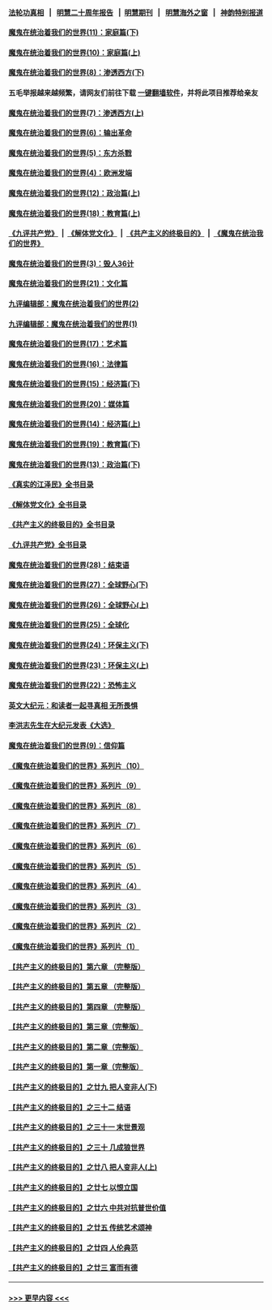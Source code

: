 #### [法轮功真相](https://github.com/gfw-breaker/truth/blob/master/README.md?t=0) &nbsp;&nbsp;|&nbsp;&nbsp; [明慧二十周年报告](https://github.com/gfw-breaker/mh-reports/blob/master/README.md?t=0) &nbsp;&nbsp;|&nbsp;&nbsp;[明慧期刊](https://github.com/gfw-breaker/mh-qikan) &nbsp;&nbsp;|&nbsp;&nbsp; [明慧海外之窗](https://github.com/gfw-breaker/mh-news/blob/master/README.md?t=0) &nbsp;&nbsp;|&nbsp;&nbsp; [神韵特别报道](https://github.com/gfw-breaker/mh-news/blob/master/shenyun.md?t=0)
#### [魔鬼在统治着我们的世界(11)：家庭篇(下)](../pages/nsc422/n10440961.md?t=12110650) 
#### [魔鬼在统治着我们的世界(10)：家庭篇(上)](../pages/nsc422/n10435448.md?t=12110650) 
#### [魔鬼在统治着我们的世界(8)：渗透西方(下)](../pages/nsc422/n10429603.md?t=12110650) 
#### 五毛举报越来越频繁，请网友们前往下载 [一键翻墙软件](https://github.com/gfw-breaker/ssr-accounts)，并将此项目推荐给亲友
#### [魔鬼在统治着我们的世界(7)：渗透西方(上)](../pages/nsc422/n10426013.md?t=12110650) 
#### [魔鬼在统治着我们的世界(6)：输出革命](../pages/nsc422/n10421536.md?t=12110650) 
#### [魔鬼在统治着我们的世界(5)：东方杀戮](../pages/nsc422/n10417707.md?t=12110650) 
#### [魔鬼在统治着我们的世界(4)：欧洲发端](../pages/nsc422/n10414890.md?t=12110650) 
#### [魔鬼在统治着我们的世界(12)：政治篇(上)](../pages/nsc422/n10444576.md?t=12110650) 
#### [魔鬼在统治着我们的世界(18)：教育篇(上)](../pages/nsc422/n10526970.md?t=12110650) 
#### [《九评共产党》](https://github.com/begood0513/9ping.md/blob/master/README.md) &nbsp;|&nbsp; [《解体党文化》](../../../../jtdwh.md/blob/master/README.md)  &nbsp;|&nbsp; [《共产主义的终极目的》](../../../../gczydzjmd.md/blob/master/README.md) &nbsp;|&nbsp; [《魔鬼在统治我们的世界》](../../../../mgztzwmdsj.md/blob/master/README.md) 
#### [魔鬼在统治着我们的世界(3)：毁人36计](../pages/nsc422/n10411583.md?t=12110650) 
#### [魔鬼在统治着我们的世界(21)：文化篇](../pages/nsc422/n10597706.md?t=12110650) 
#### [九评编辑部：魔鬼在统治着我们的世界(2)](../pages/nsc422/n10410036.md?t=12110650) 
#### [九评编辑部：魔鬼在统治着我们的世界(1)](../pages/nsc422/n10406825.md?t=12110650) 
#### [魔鬼在统治着我们的世界(17)：艺术篇](../pages/nsc422/n10499093.md?t=12110650) 
#### [魔鬼在统治着我们的世界(16)：法律篇](../pages/nsc422/n10485969.md?t=12110650) 
#### [魔鬼在统治着我们的世界(15)：经济篇(下)](../pages/nsc422/n10469975.md?t=12110650) 
#### [魔鬼在统治着我们的世界(20)：媒体篇](../pages/nsc422/n10586579.md?t=12110650) 
#### [魔鬼在统治着我们的世界(14)：经济篇(上)](../pages/nsc422/n10457370.md?t=12110650) 
#### [魔鬼在统治着我们的世界(19)：教育篇(下)](../pages/nsc422/n10564808.md?t=12110650) 
#### [魔鬼在统治着我们的世界(13)：政治篇(下)](../pages/nsc422/n10448270.md?t=12110650) 
#### [《真实的江泽民》全书目录](../pages/nsc422/n13721399.md?t=12110650) 
#### [《解体党文化》全书目录](../pages/nsc422/n13721157.md?t=12110650) 
#### [《共产主义的终极目的》全书目录](../pages/nsc422/n13721048.md?t=12110650) 
#### [《九评共产党》全书目录](../pages/nsc422/n13708085.md?t=12110650) 
#### [魔鬼在统治着我们的世界(28)：结束语](../pages/nsc422/n10936246.md?t=12110650) 
#### [魔鬼在统治着我们的世界(27)：全球野心(下)](../pages/nsc422/n10928319.md?t=12110650) 
#### [魔鬼在统治着我们的世界(26)：全球野心(上)](../pages/nsc422/n10900318.md?t=12110650) 
#### [魔鬼在统治着我们的世界(25)：全球化](../pages/nsc422/n10788205.md?t=12110650) 
#### [魔鬼在统治着我们的世界(24)：环保主义(下)](../pages/nsc422/n10695307.md?t=12110650) 
#### [魔鬼在统治着我们的世界(23)：环保主义(上)](../pages/nsc422/n10688613.md?t=12110650) 
#### [魔鬼在统治着我们的世界(22)：恐怖主义](../pages/nsc422/n10614727.md?t=12110650) 
#### [英文大纪元：和读者一起寻真相 无所畏惧](../pages/nsc422/n12542027.md?t=12110650) 
#### [李洪志先生在大纪元发表《大选》](../pages/nsc422/n12534746.md?t=12110650) 
#### [魔鬼在统治着我们的世界(9)：信仰篇](../pages/nsc422/n10432159.md?t=12110650) 
#### [《魔鬼在统治着我们的世界》系列片（10）](../pages/nsc422/n12292670.md?t=12110650) 
#### [《魔鬼在统治着我们的世界》系列片（9）](../pages/nsc422/n12290859.md?t=12110650) 
#### [《魔鬼在统治着我们的世界》系列片（8）](../pages/nsc422/n12287445.md?t=12110650) 
#### [《魔鬼在统治着我们的世界》系列片（7）](../pages/nsc422/n12283425.md?t=12110650) 
#### [《魔鬼在统治着我们的世界》系列片（6）](../pages/nsc422/n12282314.md?t=12110650) 
#### [《魔鬼在统治着我们的世界》系列片（5）](../pages/nsc422/n12281419.md?t=12110650) 
#### [《魔鬼在统治着我们的世界》系列片（4）](../pages/nsc422/n12274024.md?t=12110650) 
#### [《魔鬼在统治着我们的世界》系列片（3）](../pages/nsc422/n12271322.md?t=12110650) 
#### [《魔鬼在统治着我们的世界》系列片（2）](../pages/nsc422/n12269049.md?t=12110650) 
#### [《魔鬼在统治着我们的世界》系列片（1）](../pages/nsc422/n12267575.md?t=12110650) 
#### [【共产主义的终极目的】第六章 （完整版）](../pages/nsc422/n11428913.md?t=12110650) 
#### [【共产主义的终极目的】第五章 （完整版）](../pages/nsc422/n11428912.md?t=12110650) 
#### [【共产主义的终极目的】第四章 （完整版）](../pages/nsc422/n11428907.md?t=12110650) 
#### [【共产主义的终极目的】第三章（完整版）](../pages/nsc422/n11428848.md?t=12110650) 
#### [【共产主义的终极目的】第二章（完整版）](../pages/nsc422/n11428831.md?t=12110650) 
#### [【共产主义的终极目的】第一章（完整版）](../pages/nsc422/n11417651.md?t=12110650) 
#### [【共产主义的终极目的】之廿九 把人变非人(下)](../pages/nsc422/n11344140.md?t=12110650) 
#### [【共产主义的终极目的】之三十二 结语](../pages/nsc422/n11360535.md?t=12110650) 
#### [【共产主义的终极目的】之三十一 末世景观](../pages/nsc422/n11351129.md?t=12110650) 
#### [【共产主义的终极目的】之三十 几成狼世界](../pages/nsc422/n11348280.md?t=12110650) 
#### [【共产主义的终极目的】之廿八 把人变非人(上)](../pages/nsc422/n11340492.md?t=12110650) 
#### [【共产主义的终极目的】之廿七 以恨立国](../pages/nsc422/n11336944.md?t=12110650) 
#### [【共产主义的终极目的】之廿六 中共对抗普世价值](../pages/nsc422/n11324785.md?t=12110650) 
#### [【共产主义的终极目的】之廿五 传统艺术颂神](../pages/nsc422/n11296396.md?t=12110650) 
#### [【共产主义的终极目的】之廿四 人伦典范](../pages/nsc422/n11296397.md?t=12110650) 
#### [【共产主义的终极目的】之廿三 富而有德](../pages/nsc422/n11283598.md?t=12110650) 

----
#### [ >>> 更早内容 <<< ](../indexes/nsc422-earlier.md)
